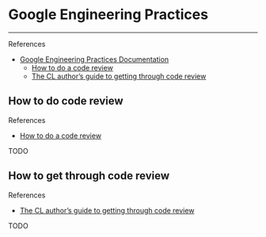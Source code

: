 # Google Engineering Practices

---

References

- [Google Engineering Practices Documentation](https://google.github.io/eng-practices/)
    - [How to do a code review](https://google.github.io/eng-practices/review/reviewer/)
    - [The CL author’s guide to getting through code review](https://google.github.io/eng-practices/review/developer/)

## How to do code review

References

- [How to do a code review](https://google.github.io/eng-practices/review/reviewer/)

TODO

## How to get through code review

References

- [The CL author’s guide to getting through code review](https://google.github.io/eng-practices/review/developer/)

TODO
